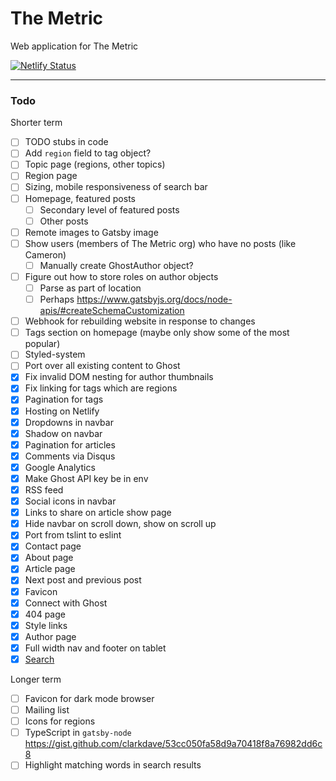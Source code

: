 # The Metric

Web application for The Metric

[![Netlify Status](https://api.netlify.com/api/v1/badges/8e48634c-3066-49a4-a099-b27251163d3f/deploy-status)](https://app.netlify.com/sites/metric/deploys)

---

### Todo

Shorter term

- [ ] TODO stubs in code
- [ ] Add `region` field to tag object?
- [ ] Topic page (regions, other topics)
- [ ] Region page
- [ ] Sizing, mobile responsiveness of search bar
- [ ] Homepage, featured posts
  - [ ] Secondary level of featured posts
  - [ ] Other posts
- [ ] Remote images to Gatsby image
- [ ] Show users (members of The Metric org) who have no posts (like Cameron)
  - [ ] Manually create GhostAuthor object?
- [ ] Figure out how to store roles on author objects
  - [ ] Parse as part of location
  - [ ] Perhaps https://www.gatsbyjs.org/docs/node-apis/#createSchemaCustomization
- [ ] Webhook for rebuilding website in response to changes
- [ ] Tags section on homepage (maybe only show some of the most popular)
- [ ] Styled-system
- [ ] Port over all existing content to Ghost
- [x] Fix invalid DOM nesting for author thumbnails
- [x] Fix linking for tags which are regions
- [x] Pagination for tags
- [x] Hosting on Netlify
- [x] Dropdowns in navbar
- [x] Shadow on navbar
- [x] Pagination for articles
- [x] Comments via Disqus
- [x] Google Analytics
- [x] Make Ghost API key be in env
- [x] RSS feed
- [x] Social icons in navbar
- [x] Links to share on article show page
- [x] Hide navbar on scroll down, show on scroll up
- [x] Port from tslint to eslint
- [x] Contact page
- [x] About page
- [x] Article page
- [x] Next post and previous post
- [x] Favicon
- [x] Connect with Ghost
- [x] 404 page
- [x] Style links
- [x] Author page
- [x] Full width nav and footer on tablet
- [x] [Search](https://www.gatsbyjs.org/packages/gatsby-plugin-flexsearch/)

Longer term

- [ ] Favicon for dark mode browser
- [ ] Mailing list
- [ ] Icons for regions
- [ ] TypeScript in `gatsby-node` https://gist.github.com/clarkdave/53cc050fa58d9a70418f8a76982dd6c8
- [ ] Highlight matching words in search results
